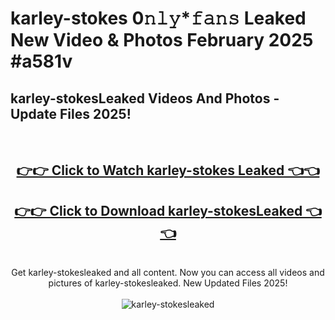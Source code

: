 # karley-stokes 0𝚗𝚕𝚢*𝚏𝚊𝚗𝚜 Leaked New Video & Photos February 2025 #a581v

<h2>karley-stokesLeaked Videos And Photos - Update Files 2025!</h2>
<br>
<div align="center">
<h2><a href="https://mediaupload.pro?title=karley-stokes&ref=11F" rel="nofollow">👉👉 Click to Watch karley-stokes Leaked 👈👈</a></h2>
<h2><a href="https://mediaupload.pro?title=karley-stokes&ref=11F" rel="nofollow">👉👉 Click to Download karley-stokesLeaked 👈👈</a></h2>
<br>
Get karley-stokesleaked and all content. Now you can access all videos and pictures of karley-stokesleaked. New Updated Files 2025!
<br>
<br>
<a href="https://mediaupload.pro?title=karley-stokes&ref=11F" rel="nofollow" data-target="animated-image.originalLink"><img src="https://i.ibb.co/Gkj2r4b/banner.png" alt="karley-stokesleaked" style="max-width: 100%; display: inline-block;" data-target="animated-image.originalImage"></a>
</div>
<br>

